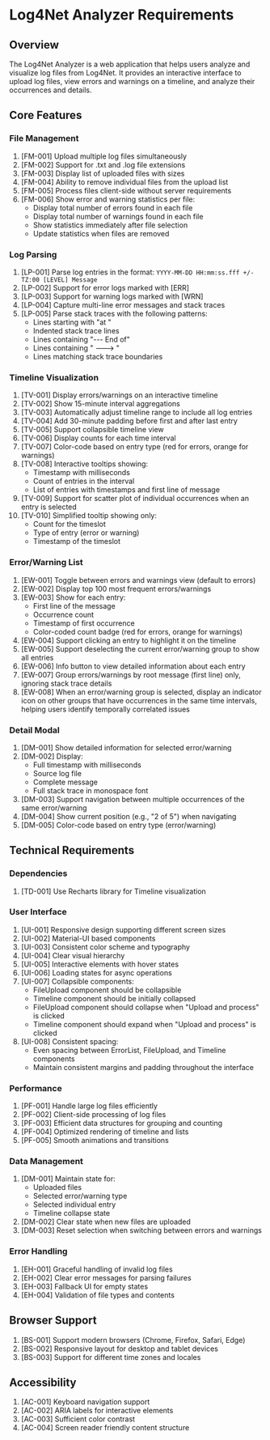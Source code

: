 # Log4Net Analyzer Requirements

## Overview

The Log4Net Analyzer is a web application that helps users analyze and visualize log files from Log4Net. It provides an interactive interface to upload log files, view errors and warnings on a timeline, and analyze their occurrences and details.

## Core Features

### File Management

1. [FM-001] Upload multiple log files simultaneously
2. [FM-002] Support for .txt and .log file extensions
3. [FM-003] Display list of uploaded files with sizes
4. [FM-004] Ability to remove individual files from the upload list
5. [FM-005] Process files client-side without server requirements
6. [FM-006] Show error and warning statistics per file:
    - Display total number of errors found in each file
    - Display total number of warnings found in each file
    - Show statistics immediately after file selection
    - Update statistics when files are removed

### Log Parsing

1. [LP-001] Parse log entries in the format: `YYYY-MM-DD HH:mm:ss.fff +/-TZ:00 [LEVEL] Message`
2. [LP-002] Support for error logs marked with [ERR]
3. [LP-003] Support for warning logs marked with [WRN]
4. [LP-004] Capture multi-line error messages and stack traces
5. [LP-005] Parse stack traces with the following patterns:
   - Lines starting with "at "
   - Indented stack trace lines
   - Lines containing "--- End of"
   - Lines containing " ---> "
   - Lines matching stack trace boundaries

### Timeline Visualization

1. [TV-001] Display errors/warnings on an interactive timeline
2. [TV-002] Show 15-minute interval aggregations
3. [TV-003] Automatically adjust timeline range to include all log entries
4. [TV-004] Add 30-minute padding before first and after last entry
5. [TV-005] Support collapsible timeline view
6. [TV-006] Display counts for each time interval
7. [TV-007] Color-code based on entry type (red for errors, orange for warnings)
8. [TV-008] Interactive tooltips showing:
   - Timestamp with milliseconds
   - Count of entries in the interval
   - List of entries with timestamps and first line of message
9. [TV-009] Support for scatter plot of individual occurrences when an entry is selected
10. [TV-010] Simplified tooltip showing only:
    - Count for the timeslot
    - Type of entry (error or warning)
    - Timestamp of the timeslot

### Error/Warning List

1. [EW-001] Toggle between errors and warnings view (default to errors)
2. [EW-002] Display top 100 most frequent errors/warnings
3. [EW-003] Show for each entry:
   - First line of the message
   - Occurrence count
   - Timestamp of first occurrence
   - Color-coded count badge (red for errors, orange for warnings)
4. [EW-004] Support clicking an entry to highlight it on the timeline
5. [EW-005] Support deselecting the current error/warning group to show all entries
6. [EW-006] Info button to view detailed information about each entry
7. [EW-007] Group errors/warnings by root message (first line) only, ignoring stack trace details
8. [EW-008] When an error/warning group is selected, display an indicator icon on other groups that have occurrences in the same time intervals, helping users identify temporally correlated issues

### Detail Modal

1. [DM-001] Show detailed information for selected error/warning
2. [DM-002] Display:
   - Full timestamp with milliseconds
   - Source log file
   - Complete message
   - Full stack trace in monospace font
3. [DM-003] Support navigation between multiple occurrences of the same error/warning
4. [DM-004] Show current position (e.g., "2 of 5") when navigating
5. [DM-005] Color-code based on entry type (error/warning)

## Technical Requirements

### Dependencies

1. [TD-001] Use Recharts library for Timeline visualization

### User Interface

1. [UI-001] Responsive design supporting different screen sizes
2. [UI-002] Material-UI based components
3. [UI-003] Consistent color scheme and typography
4. [UI-004] Clear visual hierarchy
5. [UI-005] Interactive elements with hover states
6. [UI-006] Loading states for async operations
7. [UI-007] Collapsible components:
    - FileUpload component should be collapsible
    - Timeline component should be initially collapsed
    - FileUpload component should collapse when "Upload and process" is clicked
    - Timeline component should expand when "Upload and process" is clicked
8. [UI-008] Consistent spacing:
    - Even spacing between ErrorList, FileUpload, and Timeline components
    - Maintain consistent margins and padding throughout the interface

### Performance

1. [PF-001] Handle large log files efficiently
2. [PF-002] Client-side processing of log files
3. [PF-003] Efficient data structures for grouping and counting
4. [PF-004] Optimized rendering of timeline and lists
5. [PF-005] Smooth animations and transitions

### Data Management

1. [DM-001] Maintain state for:
   - Uploaded files
   - Selected error/warning type
   - Selected individual entry
   - Timeline collapse state
2. [DM-002] Clear state when new files are uploaded
3. [DM-003] Reset selection when switching between errors and warnings

### Error Handling

1. [EH-001] Graceful handling of invalid log files
2. [EH-002] Clear error messages for parsing failures
3. [EH-003] Fallback UI for empty states
4. [EH-004] Validation of file types and contents

## Browser Support

1. [BS-001] Support modern browsers (Chrome, Firefox, Safari, Edge)
2. [BS-002] Responsive layout for desktop and tablet devices
3. [BS-003] Support for different time zones and locales

## Accessibility

1. [AC-001] Keyboard navigation support
2. [AC-002] ARIA labels for interactive elements
3. [AC-003] Sufficient color contrast
4. [AC-004] Screen reader friendly content structure
